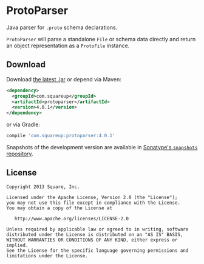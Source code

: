 ProtoParser
===========

Java parser for `.proto` schema declarations.

`ProtoParser` will parse a standalone `File` or schema data directly and return an object
representation as a `ProtoFile` instance.


Download
--------

Download [the latest .jar][dl] or depend via Maven:
```xml
<dependency>
  <groupId>com.squareup</groupId>
  <artifactId>protoparser</artifactId>
  <version>4.0.1</version>
</dependency>
```
or via Gradle:
```groovy
compile 'com.squareup:protoparser:4.0.1'
```

Snapshots of the development version are available in [Sonatype's `snapshots` repository][snap].



License
-------

    Copyright 2013 Square, Inc.

    Licensed under the Apache License, Version 2.0 (the "License");
    you may not use this file except in compliance with the License.
    You may obtain a copy of the License at

       http://www.apache.org/licenses/LICENSE-2.0

    Unless required by applicable law or agreed to in writing, software
    distributed under the License is distributed on an "AS IS" BASIS,
    WITHOUT WARRANTIES OR CONDITIONS OF ANY KIND, either express or implied.
    See the License for the specific language governing permissions and
    limitations under the License.



 [dl]: https://search.maven.org/remote_content?g=com.squareup&a=protoparser&v=LATEST
 [snap]: https://oss.sonatype.org/content/repositories/snapshots/
